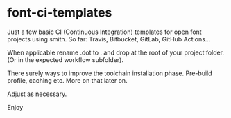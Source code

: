 # font-ci-templates

Just a few basic CI (Continuous Integration) templates for open font projects using smith. 
So far: Travis, Bitbucket, GitLab, GitHub Actions... 

When applicable rename .dot to . and drop at the root of your project folder.
(Or in the expected workflow subfolder). 

There surely ways to improve the toolchain installation phase. 
Pre-build profile, caching etc. 
More on that later on. 

Adjust as necessary.

Enjoy

